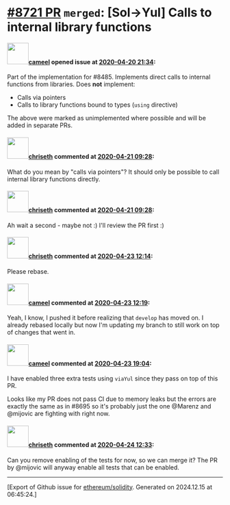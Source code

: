 # [\#8721 PR](https://github.com/ethereum/solidity/pull/8721) `merged`: [Sol->Yul] Calls to internal library functions

#### <img src="https://avatars.githubusercontent.com/u/137030?v=4" width="50">[cameel](https://github.com/cameel) opened issue at [2020-04-20 21:34](https://github.com/ethereum/solidity/pull/8721):

Part of the implementation for #8485. Implements direct calls to internal functions from libraries. Does **not** implement:
- Calls via pointers
- Calls to library functions bound to types (`using` directive)

The above were marked as unimplemented where possible and will be added in separate PRs.

#### <img src="https://avatars.githubusercontent.com/u/9073706?v=4" width="50">[chriseth](https://github.com/chriseth) commented at [2020-04-21 09:28](https://github.com/ethereum/solidity/pull/8721#issuecomment-617065354):

What do you mean by "calls via pointers"? It should only be possible to call internal library functions directly.

#### <img src="https://avatars.githubusercontent.com/u/9073706?v=4" width="50">[chriseth](https://github.com/chriseth) commented at [2020-04-21 09:28](https://github.com/ethereum/solidity/pull/8721#issuecomment-617065508):

Ah wait a second - maybe not :) I'll review the PR first :)

#### <img src="https://avatars.githubusercontent.com/u/9073706?v=4" width="50">[chriseth](https://github.com/chriseth) commented at [2020-04-23 12:14](https://github.com/ethereum/solidity/pull/8721#issuecomment-618367444):

Please rebase.

#### <img src="https://avatars.githubusercontent.com/u/137030?v=4" width="50">[cameel](https://github.com/cameel) commented at [2020-04-23 12:19](https://github.com/ethereum/solidity/pull/8721#issuecomment-618369645):

Yeah, I know, I pushed it before realizing that `develop` has moved on. I already rebased locally but now I'm updating my branch to still work on top of changes that went in.

#### <img src="https://avatars.githubusercontent.com/u/137030?v=4" width="50">[cameel](https://github.com/cameel) commented at [2020-04-23 19:04](https://github.com/ethereum/solidity/pull/8721#issuecomment-618597628):

I have enabled three extra tests using `viaYul` since they pass on top of this PR.

Looks like my PR does not pass CI due to memory leaks but the errors are exactly the same as in #8695 so it's probably just the one @Marenz and @mijovic are fighting with right now.

#### <img src="https://avatars.githubusercontent.com/u/9073706?v=4" width="50">[chriseth](https://github.com/chriseth) commented at [2020-04-24 12:33](https://github.com/ethereum/solidity/pull/8721#issuecomment-618981686):

Can you remove enabling of the tests for now, so we can merge it? The PR by @mijovic will anyway enable all tests that can be enabled.


-------------------------------------------------------------------------------



[Export of Github issue for [ethereum/solidity](https://github.com/ethereum/solidity). Generated on 2024.12.15 at 06:45:24.]
